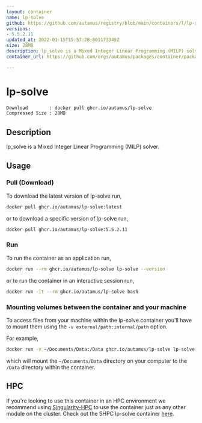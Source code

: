 ```yaml
---
layout: container
name: lp-solve
github: https://github.com/autamus/registry/blob/main/containers/l/lp-solve/spack.yaml
versions:
- 5.5.2.11
updated_at: 2022-01-15T15:57:28.861173345Z
size: 28MB
description: lp_solve is a Mixed Integer Linear Programming (MILP) solver.
container_url: https://github.com/orgs/autamus/packages/container/package/lp-solve

---
```

# lp-solve
```bash 
Download        : docker pull ghcr.io/autamus/lp-solve
Compressed Size : 28MB
```

## Description
lp_solve is a Mixed Integer Linear Programming (MILP) solver.

## Usage
### Pull (Download)
To download the latest version of lp-solve run,

```bash
docker pull ghcr.io/autamus/lp-solve:latest
```

or to download a specific version of lp-solve run,

```bash
docker pull ghcr.io/autamus/lp-solve:5.5.2.11
```
### Run
To run the container as an application run,
```bash
docker run --rm ghcr.io/autamus/lp-solve lp-solve --version
```

or to run the container in an interactive session run,
```bash
docker run -it --rm ghcr.io/autamus/lp-solve bash
```

### Mounting volumes between the container and your machine
To access files from your machine within the lp-solve container you'll have to mount them using the `-v external/path:internal/path` option.

For example,
```bash
docker run -v ~/Documents/Data:/Data ghcr.io/autamus/lp-solve lp-solve /Data/myData.csv
```
which will mount the `~/Documents/Data` directory on your computer to the `/Data` directory within the container.

## HPC
If you're looking to use this container in an HPC environment we recommend using [Singularity-HPC](https://singularity-hpc.readthedocs.io) to use the container just as any other module on the cluster. Check out the SHPC lp-solve container [here](https://singularityhub.github.io/singularity-hpc/r/ghcr.io-autamus-lp-solve/).